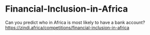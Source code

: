 # Financial-Inclusion-in-Africa
Can you predict who in Africa is most likely to have a bank account?
https://zindi.africa/competitions/financial-inclusion-in-africa
